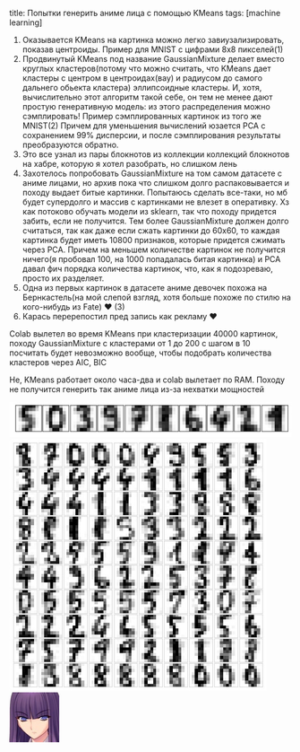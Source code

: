 title: Попытки генерить аниме лица с помощью KMeans
tags: [machine learning]

1. Оказывается KMeans на картинка можно легко завиузализировать, показав центроиды. Пример для MNIST с цифрами 8x8 пикселей(1)
2. Продвинутый KMeans под название GaussianMixture делает вместо круглых кластеров(потому что можно считать, что KMeans дает кластеры с центром в центроидах(вау) и радиусом до самого дальнего обьекта кластера) эллипсоидные кластеры. И, хотя, вычислительно этот алгоритм такой себе, он тем не менее дают простую генеративную модель: из этого распределения можно сэмплировать! Пример сэмплированных картинок из того же MNIST(2) Причем для уменьшения вычислений юзается PCA с сохранением 99% дисперсии, и после сэмплирования результаты преобразуются обратно.
3. Это все узнал из пары блокнотов из коллекции коллекций блокнотов на хабре, которую я хотел разобрать, но слишком лень
4. Захотелось попробовать GaussianMixture на том самом датасете с аниме лицами, но архив пока что слишком долго распаковывается и походу выдает битые картинки. Попытаюсь сделать все-таки, но мб будет супердолго и массив с картинками не влезет в оперативку. Хз как потоково обучать модели из sklearn, так что походу придется забить, если не получится. Тем более GaussianMixture должен долго считаться, так как даже если сжать картинки до 60x60, то каждая картинка будет иметь 10800 признаков, которые придется сжимать через PCA. Причем на меньшем количестве картинок не получится ничего(я пробовал 100, на 1000 попадалась битая картинка) и PCA давал фич порядка количества картинок, что, как я подозреваю, просто их разделяет.
5. Одна из первых картинок в датасете аниме девочек похожа на Бернкастель(на мой слепой взгляд, хотя больше похоже по стилю на кого-нибудь из Fate) ❤ (3)
6. Карась перерепостил пред запись как рекламу ❤

Colab вылетел во время KMeans при кластеризации 40000 картинок, походу GaussianMixture с кластерами от 1 до 200 с шагом в 10 посчитать будет невозможно вообще, чтобы подобрать количества кластеров через AIC, BIC

Не, KMeans работает около часа-два и colab вылетает по RAM. Походу не получится генерить так аниме лица из-за нехватки мощностей

![](/blog/static/img/FaI6H7-O6C0.jpg)
![](/blog/static/img/XHgupPWR3Bs.jpg)
![](/blog/static/img/KwolaK1OUvk.jpg)
